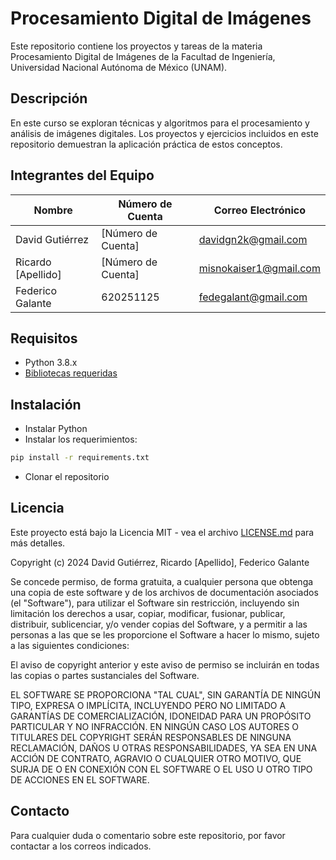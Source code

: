 # Procesamiento Digital de Imágenes

Este repositorio contiene los proyectos y tareas de la materia Procesamiento Digital de Imágenes de la Facultad de Ingeniería, Universidad Nacional Autónoma de México (UNAM).

## Descripción

En este curso se exploran técnicas y algoritmos para el procesamiento y análisis de imágenes digitales. Los proyectos y ejercicios incluidos en este repositorio demuestran la aplicación práctica de estos conceptos.

## Integrantes del Equipo

| Nombre | Número de Cuenta | Correo Electrónico |
|--------|------------------|---------------------|
| David Gutiérrez | [Número de Cuenta] | davidgn2k@gmail.com |
| Ricardo [Apellido] | [Número de Cuenta] | misnokaiser1@gmail.com |
| Federico Galante | 620251125 | fedegalant@gmail.com |

## Requisitos

- Python 3.8.x
- [Bibliotecas requeridas](requirements.txt)

## Instalación

- Instalar Python
- Instalar los requerimientos:
<!--
Para instalar los paquetes necesarios, ejecuta el siguiente script en tu terminal:
-->
```bash
pip install -r requirements.txt
```

- Clonar el repositorio

## Licencia

Este proyecto está bajo la Licencia MIT - vea el archivo [LICENSE.md](LICENSE.md) para más detalles.

Copyright (c) 2024 David Gutiérrez, Ricardo [Apellido], Federico Galante

Se concede permiso, de forma gratuita, a cualquier persona que obtenga una copia de este software y de los archivos de documentación asociados (el "Software"), para utilizar el Software sin restricción, incluyendo sin limitación los derechos a usar, copiar, modificar, fusionar, publicar, distribuir, sublicenciar, y/o vender copias del Software, y a permitir a las personas a las que se les proporcione el Software a hacer lo mismo, sujeto a las siguientes condiciones:

El aviso de copyright anterior y este aviso de permiso se incluirán en todas las copias o partes sustanciales del Software.

EL SOFTWARE SE PROPORCIONA "TAL CUAL", SIN GARANTÍA DE NINGÚN TIPO, EXPRESA O IMPLÍCITA, INCLUYENDO PERO NO LIMITADO A GARANTÍAS DE COMERCIALIZACIÓN, IDONEIDAD PARA UN PROPÓSITO PARTICULAR Y NO INFRACCIÓN. EN NINGÚN CASO LOS AUTORES O TITULARES DEL COPYRIGHT SERÁN RESPONSABLES DE NINGUNA RECLAMACIÓN, DAÑOS U OTRAS RESPONSABILIDADES, YA SEA EN UNA ACCIÓN DE CONTRATO, AGRAVIO O CUALQUIER OTRO MOTIVO, QUE SURJA DE O EN CONEXIÓN CON EL SOFTWARE O EL USO U OTRO TIPO DE ACCIONES EN EL SOFTWARE.

## Contacto

Para cualquier duda o comentario sobre este repositorio, por favor contactar a los correos indicados.
